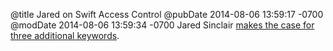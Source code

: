 @title Jared on Swift Access Control
@pubDate 2014-08-06 13:59:17 -0700
@modDate 2014-08-06 13:59:34 -0700
Jared Sinclair <a href="http://blog.jaredsinclair.com/post/93992930295/for-subclass-eyes-only-swift-uigesturerecognizer-and">makes the case for three additional keywords</a>.
